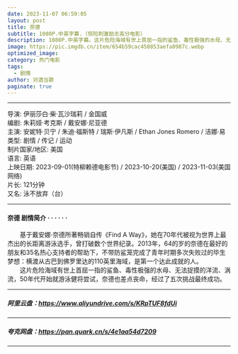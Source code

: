 ```yaml
---
date: 2023-11-07 06:59:05
layout: post
title: 奈德
subtitle: 1080P.中英字幕.（惊险刺激励志高分电影）
description: 1080P.中英字幕。这片危险海域有世上首屈一指的鲨鱼、毒性极强的水母、无法捉摸的洋流、涡流，50年代开始就游泳健将尝试，奈德也差点丧命，经过了五次挑战最终成功...
image: https://pic.imgdb.cn/item/654b59cac458853aefa0987c.webp
optimized_image: 
category: 热门电影
tags:
  - 剧情
author: 对酒当歌
paginate: true
---
```


---

导演: 伊丽莎白·柴·瓦沙瑞莉 / 金国威  
编剧: 朱莉娅·考克斯 / 戴安娜·尼亚德  
主演: 安妮特·贝宁 / 朱迪·福斯特 / 瑞斯·伊凡斯 / Ethan Jones Romero / 洁娜·易  
类型: 剧情 / 传记 / 运动  
制片国家/地区: 美国  
语言: 英语  
上映日期: 2023-09-01(特柳赖德电影节) / 2023-10-20(美国) / 2023-11-03(美国网络)  
片长: 121分钟  
又名: 泳不放弃（台）  

---

#### 奈德 剧情简介 · · · · · ·

　　基于戴安娜·奈德所著畅销自传《Find A Way》，她在70年代被视为世界上最杰出的长距离游泳选手，曾打破数个世界纪录。2013年，64的岁的奈德在最好的朋友和35名热心支持者的帮助下，不带防鲨笼完成了青年时期多次失败过的毕生梦想：横渡从古巴到佛罗里达的110英里海域，是第一个达此成就的人。  
　　这片危险海域有世上首屈一指的鲨鱼、毒性极强的水母、无法捉摸的洋流、涡流，50年代开始就游泳健将尝试，奈德也差点丧命，经过了五次挑战最终成功。

---

##### 阿里云盘：<https://www.aliyundrive.com/s/KRpTUF8fdUi>

---

##### 夸克网盘：<https://pan.quark.cn/s/4e1aa54d7209>

---
